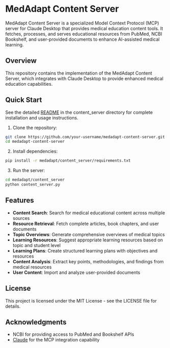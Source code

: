 # MedAdapt Content Server

MedAdapt Content Server is a specialized Model Context Protocol (MCP) server for Claude Desktop that provides medical education content tools. It fetches, processes, and serves educational resources from PubMed, NCBI Bookshelf, and user-provided documents to enhance AI-assisted medical learning.

## Overview

This repository contains the implementation of the MedAdapt Content Server, which integrates with Claude Desktop to provide enhanced medical education capabilities.

## Quick Start

See the detailed [README](medadapt/content_server/README.md) in the content_server directory for complete installation and usage instructions.

1. Clone the repository:
```bash
git clone https://github.com/your-username/medadapt-content-server.git
cd medadapt-content-server
```

2. Install dependencies:
```bash
pip install -r medadapt/content_server/requirements.txt
```

3. Run the server:
```bash
cd medadapt/content_server
python content_server.py
```

## Features

- **Content Search**: Search for medical educational content across multiple sources
- **Resource Retrieval**: Fetch complete articles, book chapters, and user documents
- **Topic Overviews**: Generate comprehensive overviews of medical topics
- **Learning Resources**: Suggest appropriate learning resources based on topic and student level
- **Learning Plans**: Create structured learning plans with objectives and resources
- **Content Analysis**: Extract key points, methodologies, and findings from medical resources
- **User Content**: Import and analyze user-provided documents

## License

This project is licensed under the MIT License - see the LICENSE file for details.

## Acknowledgments

- NCBI for providing access to PubMed and Bookshelf APIs
- [Claude](https://claude.ai) for the MCP integration capability 